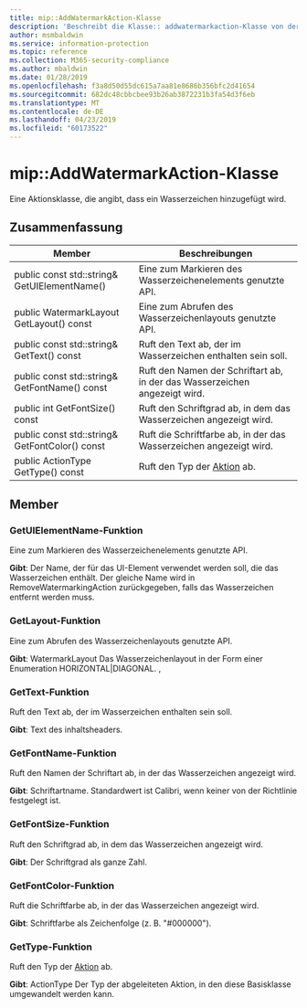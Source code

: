 ```yaml
---
title: mip::AddWatermarkAction-Klasse
description: 'Beschreibt die Klasse:: addwatermarkaction-Klasse von der Microsoft Information Protection (MIP) SDK.'
author: msmbaldwin
ms.service: information-protection
ms.topic: reference
ms.collection: M365-security-compliance
ms.author: mbaldwin
ms.date: 01/28/2019
ms.openlocfilehash: f3a8d50d55dc615a7aa81e8686b356bfc2d41654
ms.sourcegitcommit: 682dc48cbbcbee93b26ab3872231b3fa54d3f6eb
ms.translationtype: MT
ms.contentlocale: de-DE
ms.lasthandoff: 04/23/2019
ms.locfileid: "60173522"
---
```

# <a name="class-mipaddwatermarkaction"></a>mip::AddWatermarkAction-Klasse 
Eine Aktionsklasse, die angibt, dass ein Wasserzeichen hinzugefügt wird.
  
## <a name="summary"></a>Zusammenfassung
 Member                        | Beschreibungen                                
--------------------------------|---------------------------------------------
public const std::string& GetUIElementName()  |  Eine zum Markieren des Wasserzeichenelements genutzte API.
public WatermarkLayout GetLayout() const  |  Eine zum Abrufen des Wasserzeichenlayouts genutzte API.
public const std::string& GetText() const  |  Ruft den Text ab, der im Wasserzeichen enthalten sein soll.
public const std::string& GetFontName() const  |  Ruft den Namen der Schriftart ab, in der das Wasserzeichen angezeigt wird.
public int GetFontSize() const  |  Ruft den Schriftgrad ab, in dem das Wasserzeichen angezeigt wird.
public const std::string& GetFontColor() const  |  Ruft die Schriftfarbe ab, in der das Wasserzeichen angezeigt wird.
public ActionType GetType() const  |  Ruft den Typ der [Aktion](class_mip_action.md) ab.

## <a name="members"></a>Member
  
### <a name="getuielementname-function"></a>GetUIElementName-Funktion
Eine zum Markieren des Wasserzeichenelements genutzte API.

  
**Gibt**: Der Name, der für das UI-Element verwendet werden soll, die das Wasserzeichen enthält. Der gleiche Name wird in RemoveWatermarkingAction zurückgegeben, falls das Wasserzeichen entfernt werden muss.
  
### <a name="getlayout-function"></a>GetLayout-Funktion
Eine zum Abrufen des Wasserzeichenlayouts genutzte API.

  
**Gibt**: WatermarkLayout Das Wasserzeichenlayout in der Form einer Enumeration HORIZONTAL|DIAGONAL. ,
  
### <a name="gettext-function"></a>GetText-Funktion
Ruft den Text ab, der im Wasserzeichen enthalten sein soll.

  
**Gibt**: Text des inhaltsheaders.
  
### <a name="getfontname-function"></a>GetFontName-Funktion
Ruft den Namen der Schriftart ab, in der das Wasserzeichen angezeigt wird.

  
**Gibt**: Schriftartname. Standardwert ist Calibri, wenn keiner von der Richtlinie festgelegt ist.
  
### <a name="getfontsize-function"></a>GetFontSize-Funktion
Ruft den Schriftgrad ab, in dem das Wasserzeichen angezeigt wird.

  
**Gibt**: Der Schriftgrad als ganze Zahl.
  
### <a name="getfontcolor-function"></a>GetFontColor-Funktion
Ruft die Schriftfarbe ab, in der das Wasserzeichen angezeigt wird.

  
**Gibt**: Schriftfarbe als Zeichenfolge (z. B. "#000000").

### <a name="gettype-function"></a>GetType-Funktion
Ruft den Typ der [Aktion](class_mip_action.md) ab.

  
**Gibt**: ActionType Der Typ der abgeleiteten Aktion, in den diese Basisklasse umgewandelt werden kann.